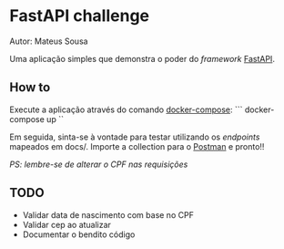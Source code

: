 # FastAPI challenge

Autor: Mateus Sousa

Uma aplicação simples que demonstra o poder do _framework_ [FastAPI](https://fastapi.tiangolo.com/).

## How to
Execute a aplicação através do comando [docker-compose](https://docs.docker.com/compose/install/):
``` docker-compose up ``

Em seguida, sinta-se à vontade para testar utilizando os _endpoints_ mapeados em docs/.
Importe a collection para o [Postman](https://www.postman.com/downloads/) e pronto!!

*PS: lembre-se de alterar o CPF nas requisições*


## TODO
- Validar data de nascimento com base no CPF
- Validar cep ao atualizar
- Documentar o bendito código


